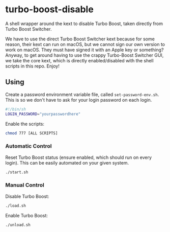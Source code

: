 # turbo-boost-disable

A shell wrapper around the kext to disable Turbo Boost, taken directly from Turbo Boost Switcher.

We have to use the direct Turbo Boost Switcher kext because for some reason, their kext can run on macOS, but we cannot sign our own version to work on macOS. They must have signed it with an Apple key or something?
Anyway, to get around having to use the crappy Turbo-Boost Switcher GUI, we take the core kext, which is directly enabled/disabled with the shell scripts in this repo. Enjoy!

## Using

Create a password environment variable file, called `set-password-env.sh`.
This is so we don't have to ask for your login password on each login.
```sh
#!/bin/sh
LOGIN_PASSWORD="yourpasswordhere"
```

Enable the scripts:
```sh
chmod 777 [ALL SCRIPTS]
```

### Automatic Control
Reset Turbo Boost status (ensure enabled, which should run on every login). This can be easily automated on your given system.
```sh
./start.sh
```

### Manual Control
Disable Turbo Boost:
```sh
./load.sh
```

Enable Turbo Boost:
```sh
./unload.sh
```
